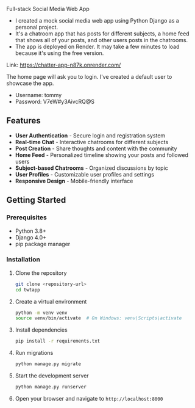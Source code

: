 Full-stack Social Media Web App

-   I created a mock social media web app using Python Django as a personal
    project.
-   It's a chatroom app that has posts for different subjects, a home feed that
    shows all of your posts, and other users posts in the chatrooms.
-   The app is deployed on Render. It may take a few minutes to load because
    it's using the free version.

Link: https://chatter-app-n87k.onrender.com/

The home page will ask you to login. I've created a default user to showcase the
app.

-   Username: tommy
-   Password: V7eW#y3AivcRQ@S

## Features

-   **User Authentication** - Secure login and registration system
-   **Real-time Chat** - Interactive chatrooms for different subjects
-   **Post Creation** - Share thoughts and content with the community
-   **Home Feed** - Personalized timeline showing your posts and followed users
-   **Subject-based Chatrooms** - Organized discussions by topic
-   **User Profiles** - Customizable user profiles and settings
-   **Responsive Design** - Mobile-friendly interface

## Getting Started

### Prerequisites

-   Python 3.8+
-   Django 4.0+
-   pip package manager

### Installation

1. Clone the repository

    ```bash
    git clone <repository-url>
    cd twtapp
    ```

2. Create a virtual environment

    ```bash
    python -m venv venv
    source venv/bin/activate  # On Windows: venv\Scripts\activate
    ```

3. Install dependencies

    ```bash
    pip install -r requirements.txt
    ```

4. Run migrations

    ```bash
    python manage.py migrate
    ```

5. Start the development server

    ```bash
    python manage.py runserver
    ```

6. Open your browser and navigate to `http://localhost:8000`
